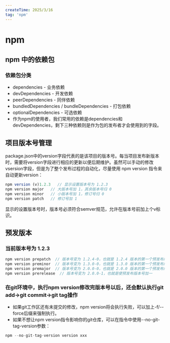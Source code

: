 ```yaml
---
createTime: 2025/3/16
tag: 'npm'
---
```

# npm

## npm 中的依赖包

### 依赖包分类

* dependencies - 业务依赖
* devDependencies - 开发依赖
* peerDependencies - 同伴依赖
* bundledDependencies / bundleDependencies - 打包依赖
* optionalDependencies - 可选依赖
* 作为npm的使用者，我们常用的依赖是dependencies和devDependencies，剩下三种依赖则是作为包的发布者才会使用到的字段。

## 项目版本号管理

package.json中的version字段代表的是该项目的版本号。每当项目发布新版本时，需要将version字段进行相应的更新以便后期维护。虽然可以手动的修改vsersion字段，但是为了整个发布过程的自动化，尽量使用 npm version 指令来自动更新version：

```javascript
npm version (v)1.2.3   // 显示设置版本号为 1.2.3
npm version major   // 大版本号加 1，其余版本号归 0
npm version minor   // 小版本号加 1，修订号归 0
npm version patch   // 修订号加 1
```

显示的设置版本号时，版本号必须符合semver规范，允许在版本号前加上个v标识。

## 预发版本

### 当前版本号为 1.2.3

```javascript
npm version prepatch  // 版本号变为 1.2.4-0，也就是 1.2.4 版本的第一个预发布版本
npm version preminor  // 版本号变为 1.3.0-0，也就是 1.3.0 版本的第一个预发布版本
npm version premajor  // 版本号变为 2.0.0-0，也就是 2.0.0 版本的第一个预发布版本
npm version prerelease  // 版本号变为 2.0.0-1，也就是使预发布版本号加一
```

### 在git环境中，执行npm version修改完版本号以后，还会默认执行git add->git commit->git tag操作

* 如果git工作区还有未提交的修改，npm version将会执行失败，可以加上-f/--force后缀来强制执行。
* 如果不想让npm version指令影响你的git仓库，可以在指令中使用--no-git-tag-version参数：

```javascript
npm --no-git-tag-version version xxx
```
